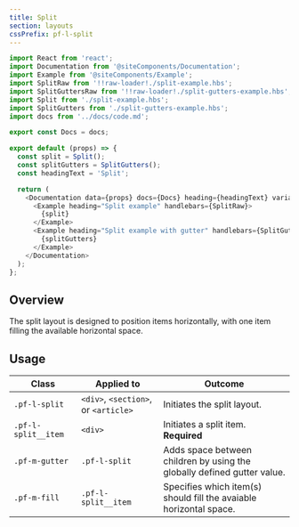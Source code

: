 ```yaml
---
title: Split
section: layouts
cssPrefix: pf-l-split
---
```

```js
import React from 'react';
import Documentation from '@siteComponents/Documentation';
import Example from '@siteComponents/Example';
import SplitRaw from '!!raw-loader!./split-example.hbs';
import SplitGuttersRaw from '!!raw-loader!./split-gutters-example.hbs';
import Split from './split-example.hbs';
import SplitGutters from './split-gutters-example.hbs';
import docs from '../docs/code.md';

export const Docs = docs;

export default (props) => {
  const split = Split();
  const splitGutters = SplitGutters();
  const headingText = 'Split';

  return (
    <Documentation data={props} docs={Docs} heading={headingText} variablesRoot={variablesRoot} className="is-layout-page">
      <Example heading="Split example" handlebars={SplitRaw}>
        {split}
      </Example>
      <Example heading="Split example with gutter" handlebars={SplitGuttersRaw}>
        {splitGutters}
      </Example>
    </Documentation>
  );
};
```

## Overview

The split layout is designed to position items horizontally, with one item filling the available horizontal space.

## Usage

| Class | Applied to | Outcome |
| -- | -- | -- |
| `.pf-l-split` | `<div>`, `<section>`, or `<article>` | Initiates the split layout. |
| `.pf-l-split__item` | `<div>` | Initiates a split item. **Required** |
| `.pf-m-gutter` | `.pf-l-split` | Adds space between children by using the globally defined gutter value. |
| `.pf-m-fill` | `.pf-l-split__item` | Specifies which item(s) should fill the avaiable horizontal space. |
